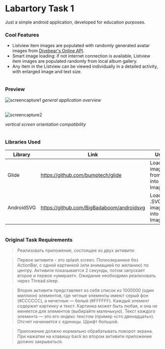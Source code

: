 # Labartory Task 1

Just a simple android application, developed for education purposes.

### Cool Features
- Listview item images are populated with randomly generated avatar images from [Divebear's Online API][link1].
- Smart image loading: if not internet connection is available, Listview item images are populated randomly from local album gallery.
- Any item in the Listview can be viewed individually in a detailed activity, with enlarged image and text size.

#
### Preview

![screencapture1](https://imgur.com/ei9CJ8F.gif)
*general application overview*
<br />
<br />

![screencapture2](https://imgur.com/B9o8Yln.gif)

*vertical screen oriantation compatibility*

#
### Libraries Used

| Library | Link | Usage |
| ------ | ------ | ------ |
| Glide | https://github.com/bumptech/glide | Loading images from URL into ImageView | 
| AndroidSVG | https://github.com/BigBadaboom/androidsvg | Loading .SVG images into ImageView |

#
### Original Task Requirements

>Реализовать приложение, состоящее из двух активити:

>Первое активити - это splash screen. Полноэкранное без ActionBar, c одной картинкой (или анимацией по желанию) по центру. Активити показывается 2 секунды, потом запускает второе и первое «умирает». Ожидание необходимо реализовать через Thread.sleep.

>Второе активити представляет из себя список из 1000000 (один миллион) элементов, где четные элементы имеют серый фон (#CCCCCC), а нечетные — белый (#FFFFFF). Каждый элемент содержит картинку и текст. Картинка может быть любая, и она не меняется для элементов (выбирайте маленькую). Текст каждого элемента — это его индекс текстом (пример «cто двенадцать»). Отсчет начинается с единицы. Шрифт большой.

>Приложение должно нормально обрабатывать поворот экрана. При нажатии на клавишу back во втором активити приложение должно закрываться.


[//]: #
[link1]: https://avatars.dicebear.com/
